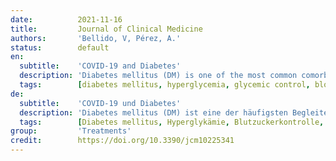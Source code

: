 ```yaml
---
date:          2021-11-16
title:         Journal of Clinical Medicine
authors:       'Bellido, V, Pérez, A.'
status:        default
en:
  subtitle:    'COVID-19 and Diabetes'
  description: 'Diabetes mellitus (DM) is one of the most common comorbid conditions in persons with COVID-19 and a risk factor for poor prognosis. The reasons why COVID-19 is more severe in persons with DM are currently unknown although the scarce data available on patients with DM hospitalized because of COVID-19 show that glycemic control is inadequate. The fact that patients with COVID-19 are usually cared for by health professionals with limited experience in the management of diabetes and the need to prevent exposure to the virus may also be obstacles to glycemic control in patients with COVID-19. Effective clinical care should consider various aspects, including screening for the disease in at-risk persons, education, and monitoring of control and complications. We examine the effect of COVID-19 on DM in terms of glycemic control and the restrictions arising from the pandemic and assess management of diabetes and drug therapy in various scenarios, taking into account factors such as physical exercise, diet, blood glucose monitoring, and pharmacological treatment. Specific attention is given to patients who have been admitted to hospital and critically ill patients. Finally, we consider the role of telemedicine in the management of DM patients with COVID-19 during the pandemic and in the future.'
  tags:        [diabetes mellitus, hyperglycemia, glycemic control, blood glucose monitoring, telemedicine]
de:
  subtitle:    'COVID-19 und Diabetes'
  description: 'Diabetes mellitus (DM) ist eine der häufigsten Begleiterkrankungen bei Personen mit COVID-19 und ein Risikofaktor für eine schlechte Prognose. Die Gründe, warum COVID-19 bei Personen mit DM schwerer verläuft, sind derzeit unbekannt, obwohl die wenigen verfügbaren Daten über Patienten mit DM, die wegen COVID-19 ins Krankenhaus eingeliefert wurden, zeigen, dass die Blutzuckereinstellung unzureichend ist. Die Tatsache, dass Patienten mit COVID-19 in der Regel von medizinischem Fachpersonal betreut werden, das nur über begrenzte Erfahrung in der Behandlung von Diabetes verfügt, und die Notwendigkeit, eine Exposition gegenüber dem Virus zu vermeiden, können ebenfalls Hindernisse für die Blutzuckerkontrolle bei Patienten mit COVID-19 darstellen. Eine wirksame klinische Versorgung sollte verschiedene Aspekte berücksichtigen, einschließlich Screening auf die Krankheit bei Risikopersonen, Schulung und Überwachung der Kontrolle und Komplikationen. Wir untersuchen die Auswirkungen von COVID-19 auf DM im Hinblick auf die glykämische Kontrolle und die Einschränkungen, die sich aus der Pandemie ergeben, und bewerten das Diabetesmanagement und die medikamentöse Therapie in verschiedenen Szenarien, wobei Faktoren wie körperliche Bewegung, Ernährung, Blutzuckermessung und pharmakologische Behandlung berücksichtigt werden. Besonderes Augenmerk wird auf Patienten gelegt, die in ein Krankenhaus eingewiesen wurden, sowie auf kritisch kranke Patienten. Schließlich wird die Rolle der Telemedizin bei der Behandlung von DM-Patienten mit COVID-19 während der Pandemie und in der Zukunft betrachtet.' 
  tags:        [Diabetes mellitus, Hyperglykämie, Blutzuckerkontrolle, Blutzuckermessung, Telemedizin]
group:         'Treatments'
credit:        https://doi.org/10.3390/jcm10225341
---
```

